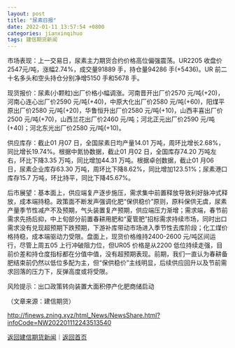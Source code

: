 ```yaml
---
layout: post
title: "尿素日报"
date: 2022-01-11 13:57:54 +0800
categories: jianxinqihuo
tags: 建信期货新闻
---
```

<p>市场表现：上一交易日，尿素主力期货合约价格高位偏强震荡。UR2205 收盘价2547元/吨，涨幅2.74%，成交量91889 手，持仓量94286 手(+5436)。UR 前二十名多头和空头持仓分别净增5150 手和5678 手。</p>
 <p>现货报价：尿素(小颗粒)出厂价格小幅调涨。河南晋开出厂价2570 元/吨(+20)，河南心连心出厂价2590 元/吨(+40)，中原大化出厂价2580 元/吨(+60)，阳煤平原出厂价2580 元/吨(+20)，华鲁恒升出厂价2580 元/吨(+10)，山西丰喜出厂价2500 元/吨(+70)，山西兰花出厂价2460 元/吨；河北正元出厂价2590 元/吨(+40)；河北东光出厂价2580 元/吨(+10)。</p>
 <p>供应库存：截止01 月07 日，全国尿素日均产量14.01 万吨，周环比增长2.68%，同比增长19.74%。根据中氮协数据，截止01 月02 日，全国库存74.20 万吨左右，环比下降3.35 万吨，同比增加44.31 万吨。根据卓创数据，截止01 月06 日，尿素企业库存63.30 万吨，周环比下降8.62%，同比增加123.51%；尿素港口库存15.7 万吨，环比持平，同比下降45.67%。</p>
 <p>后市展望：基本面上，供应端复产逐步施压，需求集中前置释放导致利好脉冲式释放，成本端持稳。政策面不断发声强调化肥“保供稳价”原则，原料保供无虞，尿素产量季节性减产不及预期，气头装置复产预期，供应端压力渐增；需求端，春节前需求先扬后抑，中上旬部分前置春耕用肥和“夏管肥”招标需求持续市场，同时出口需求没有兑现超预期下跌预期，下游补库带动市场进入季节性去库阶段；化工煤价格持稳，成本端驱动力受限。盘面上，现货价格维持2400-2600 元/吨区间运行，尽管上周五05 上行冲破阻力位，但UR05 价格是从2200 低位持续走强，目前价差和持仓度指标都在分值中值，没有超预期表现。前期，我们一直认为春耕备肥结束前仍然以低位多配为主，但“保供稳价”主线明显，后续供应回升以及节前需求回落的压力下，反弹高度或将受限。</p>
 <p>风险提示：出口政策转向装置大面积停产化肥商储启动</p><p class="em_media">（文章来源：建信期货）</p>

<http://finews.zning.xyz/html_News/NewsShare.html?infoCode=NW202201112243513540>

[返回建信期货新闻](//finews.withounder.com/category/jianxinqihuo.html)｜[返回首页](//finews.withounder.com/)